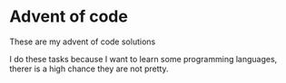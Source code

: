 # Advent of code

These are my advent of code solutions

I do these tasks because I want to learn some programming languages,
therer is a high chance they are not pretty.
